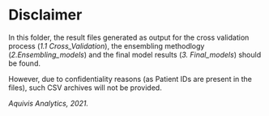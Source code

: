# Disclaimer

In this folder, the result files generated as output for the cross validation process (*1.1 Cross_Validation*), the ensembling methodlogy (*2.Ensembling_models*) and the final model results (*3. Final_models*) should be found.

However, due to confidentiality reasons (as Patient IDs are present in the files), such CSV archives will not be provided.

*Aquivis Analytics, 2021.*
